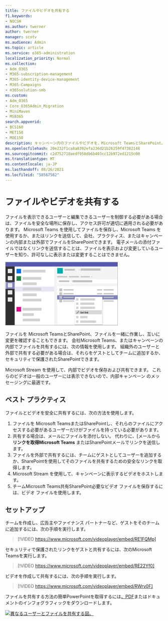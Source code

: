 ```yaml
---
title: ファイルやビデオを共有する
f1.keywords:
- NOCSH
ms.author: twerner
author: twerner
manager: scotv
ms.audience: Admin
ms.topic: article
ms.service: o365-administration
localization_priority: Normal
ms.collection:
- Adm_O365
- M365-subscription-management
- M365-identity-device-management
- M365-Campaigns
- m365solution-smb
ms.custom:
- Adm_O365
- Core_O365Admin_Migration
- MiniMaven
- MSB365
search.appverid:
- BCS160
- MET150
- MOE150
description: キャンペーン内のファイルやビデオを、Microsoft TeamsとSharePoint。
ms.openlocfilehash: 20e232f1ca8a8392efa236d21b26259f47382148
ms.sourcegitcommit: c2d752718aedf958db6b403cc12b972ed1215c00
ms.translationtype: MT
ms.contentlocale: ja-JP
ms.lasthandoff: 08/26/2021
ms.locfileid: "58567582"
---
```

# <a name="share-files-and-videos"></a>ファイルやビデオを共有する

ファイルを表示できるユーザーと編集できるユーザーを制御する必要がある場合は、ファイルを安全な場所に保存し、アクセス許可が適切に適用される必要があります。 Microsoft Teams を使用してファイルを保存し、Microsoft Teams を使用するか、またはリンクを送信して、会社、プラクティス、またはキャンペーンの内部または外部でファイルをSharePointできます。 電子メールの添付ファイルではなくリンクを送信することは、ファイルを表示および変更しているユーザーを知り、許可なしに表示または変更することはできません。

![[ファイル] タブMicrosoft Teamsメニューの [Get] リンクを表示するウィンドウの図。](../media/m365-democracy-teams-sharefiles.png)

ファイルを Microsoft TeamsとSharePoint、ファイルを一緒に作業し、互いに変更を確認することもできます。 会社Microsoft Teams、またはキャンペーンの内部でファイルを共有するには、次の情報を使用します。 組織外のユーザーと外部で共有する必要がある場合は、それらをゲストとしてチームに追加するか、セキュリティで保護されたSharePointできます。

Microsoft Stream を使用して、内部でビデオを保存および共有できます。 これらのビデオは一般のユーザーには表示できないので、内部キャンペーン のメッセージングに最適です。

## <a name="best-practices"></a>ベスト プラクティス

ファイルとビデオを安全に共有するには、次の方法を使用します。

1. ファイルを Microsoft TeamsまたはSharePointし、それらのファイルにアクセスする必要があるユーザーだけがファイルを持っている必要があります。
2. 共有する場合は、メールにファイルを添付しない。 代わりに、[メールから **リンクを取得Microsoft Teams** またはSharePointメールでリンクを送信します。
3. ファイルを外部で共有するには、チームにゲストとしてユーザーを追加するか、SharePointを使用してそのファイルを共有するための安全なリンクを取得します。
4. Microsoft Stream を使用して、キャンペーンに表示するビデオをホストします。
5. チームMicrosoft Teams共有SharePoint必要なビデオ ファイルを保存するには、ビデオ ファイルを使用します。

## <a name="set-up"></a>セットアップ

チームを作成し、広告主やファイナンス パートナーなど、ゲストをそのチームに追加するには、次の手順を実行します。

> [!VIDEO https://www.microsoft.com/videoplayer/embed/RE1FQMp]

セキュリティで保護されたリンクをゲストと共有するには、次のMicrosoft Teamsを実行します。

> [!VIDEO https://www.microsoft.com/videoplayer/embed/RE22Yf0]

ビデオを作成して共有するには、次の手順を実行します。

> [!VIDEO https://www.microsoft.com/videoplayer/embed/RWrv0F]

ファイルを共有する方法の簡単[](https://go.microsoft.com/fwlink/?linkid=2079438)PowerPointを取得するには[、PDF](https://go.microsoft.com/fwlink/?linkid=2079435)またはドキュメントのインフォグラフィックをダウンロードします。

[![異なるユーザーとファイルを共有する図。](../media/ShareYourfiles-thumb-358x201.png)](https://go.microsoft.com/fwlink/?linkid=2079435)
